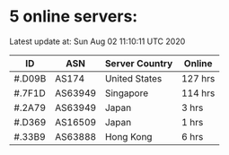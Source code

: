 # 5 online servers:

Latest update at: Sun Aug 02 11:10:11 UTC 2020

| ID | ASN | Server Country | Online |
| -- | --- | -------------- | ------ |
| #.D09B | AS174 | United States | 127 hrs |
| #.7F1D | AS63949 | Singapore | 114 hrs |
| #.2A79 | AS63949 | Japan | 3 hrs |
| #.D369 | AS16509 | Japan | 1 hrs |
| #.33B9 | AS63888 | Hong Kong | 6 hrs |

